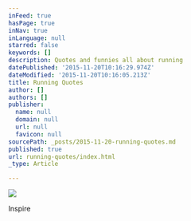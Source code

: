```yaml
---
inFeed: true
hasPage: true
inNav: true
inLanguage: null
starred: false
keywords: []
description: Quotes and funnies all about running
datePublished: '2015-11-20T10:16:29.974Z'
dateModified: '2015-11-20T10:16:05.213Z'
title: Running Quotes
author: []
authors: []
publisher:
  name: null
  domain: null
  url: null
  favicon: null
sourcePath: _posts/2015-11-20-running-quotes.md
published: true
url: running-quotes/index.html
_type: Article

---
```

![](https://the-grid-user-content.s3-us-west-2.amazonaws.com/c7cde9f0-5d39-46a5-b07c-5e4c4bc9740d.png)

Inspire